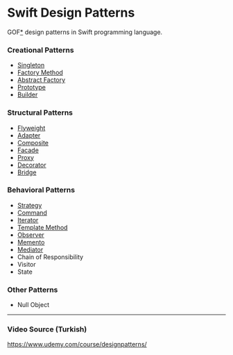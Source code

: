 # Swift Design Patterns
GOF[*](https://en.wikipedia.org/wiki/Design_Patterns) design patterns in Swift programming language.

### Creational Patterns
- [Singleton](Creational%20Patterns/Singleton.playground/Contents.swift)
- [Factory Method](Creational%20Patterns/FactoryMethod.playground/Contents.swift)
- [Abstract Factory](Creational%20Patterns/AbstractFactory.playground/Contents.swift)
- [Prototype](Creational%20Patterns/Prototype.playground/Contents.swift)
- [Builder](Creational%20Patterns/Builder.playground/Contents.swift)

### Structural Patterns
- [Flyweight](Structural%20Patterns/Flyweight.playground/Contents.swift)
- [Adapter](Structural%20Patterns/Adapter.playground/Contents.swift)
- [Composite](Structural%20Patterns/Composite.playground/Contents.swift)
- [Facade](Structural%20Patterns/Facade.playground/Contents.swift)
- [Proxy](Structural%20Patterns/Proxy.playground/Contents.swift)
- [Decorator](Structural%20Patterns/Decorator.playground/Contents.swift)
- [Bridge](Structural%20Patterns/Bridge.playground/Contents.swift)

### Behavioral Patterns
- [Strategy](Behavioral%20Patterns/Strategy.playground/Contents.swift)
- [Command](Behavioral%20Patterns/Command.playground/Contents.swift)
- [Iterator](Behavioral%20Patterns/Iterator.playground/Contents.swift)
- [Template Method](Behavioral%20Patterns/TemplateMethod.playground/Contents.swift)
- [Observer](Behavioral%20Patterns/Observer.playground/Contents.swift)
- [Memento](Behavioral%20Patterns/Memento.playground/Contents.swift)
- [Mediator](Behavioral%20Patterns/Mediator.playground/Contents.swift)
- Chain of Responsibility
- Visitor
- State

### Other Patterns
- Null Object

---
### Video Source (Turkish)

https://www.udemy.com/course/designpatterns/
